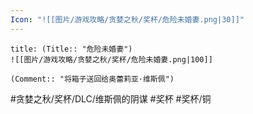 ```yaml
---
Icon: "![[图片/游戏攻略/贪婪之秋/奖杯/危险未婚妻.png|30]]"
---
```

```ad-common-bronze-trophy
title: (Title:: "危险未婚妻")
![[图片/游戏攻略/贪婪之秋/奖杯/危险未婚妻.png|100]]

(Comment:: "将箱子送回给奥蕾莉亚·维斯佩")
```

#贪婪之秋/奖杯/DLC/维斯佩的阴谋 #奖杯 #奖杯/铜
